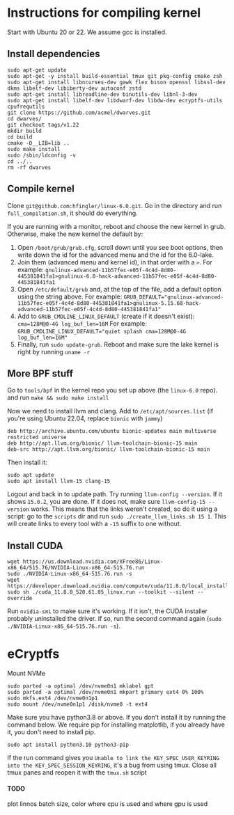 # Instructions for compiling kernel

Start with Ubuntu 20 or 22. We assume gcc is installed.

## Install dependencies

```
sudo apt-get update
sudo apt-get -y install build-essential tmux git pkg-config cmake zsh
sudo apt-get install libncurses-dev gawk flex bison openssl libssl-dev dkms libelf-dev libiberty-dev autoconf zstd
sudo apt-get install libreadline-dev binutils-dev libnl-3-dev
sudo apt-get install libelf-dev libdwarf-dev libdw-dev ecryptfs-utils cpufrequtils 
git clone https://github.com/acmel/dwarves.git 
cd dwarves/
git checkout tags/v1.22
mkdir build
cd build
cmake -D__LIB=lib ..
sudo make install
sudo /sbin/ldconfig -v
cd ../..
rm -rf dwarves
```

## Compile kernel

Clone `git@github.com:hfingler/linux-6.0.git`.
Go in the directory and run `full_compilation.sh`, it should do everything.

If you are running with a monitor, reboot and choose the new kernel in grub.
Otherwise, make the new kernel the default by:
1. Open `/boot/grub/grub.cfg`, scroll down until you see boot options, then write down the id for the advanced menu and the id for the 6.0-lake.
2. Join them (advanced menu and kernel id), in that order with a `>`. For example:
`gnulinux-advanced-11b57fec-e05f-4c4d-8d80-445381841fa1>gnulinux-6.0-hack-advanced-11b57fec-e05f-4c4d-8d80-445381841fa1`
3. Open `/etc/default/grub` and, at the top of the file, add a default option using the string above. For example:
`GRUB_DEFAULT="gnulinux-advanced-11b57fec-e05f-4c4d-8d80-445381841fa1>gnulinux-5.15.68-hack-advanced-11b57fec-e05f-4c4d-8d80-445381841fa1"`
4. Add to `GRUB_CMDLINE_LINUX_DEFAULT` (create if it doesn't exist): `cma=128M@0-4G log_buf_len=16M`
For example: `GRUB_CMDLINE_LINUX_DEFAULT="quiet splash cma=128M@0-4G log_buf_len=16M"`
5. Finally, run `sudo update-grub`. Reboot and make sure the lake kernel is right by running `uname -r`


## More BPF stuff

Go to `tools/bpf` in the kernel repo you set up above (the `linux-6.0` repo).
and run `make && sudo make install`

Now we need to install llvm and clang.
Add to `/etc/apt/sources.list` (if you're using Ubuntu 22.04, replace `bionic` with `jammy`)
```
deb http://archive.ubuntu.com/ubuntu bionic-updates main multiverse restricted universe
deb http://apt.llvm.org/bionic/ llvm-toolchain-bionic-15 main
deb-src http://apt.llvm.org/bionic/ llvm-toolchain-bionic-15 main
```

Then install it:
```
sudo apt update
sudo apt install llvm-15 clang-15
```

Logout and back in to update path. Try running  `llvm-config --version`.
If it shows `15.0.2`, you are done.
If it does not, make sure `llvm-config-15 --version` works.
This means that the links weren't created, so do it using a script:
go to the `scripts` dir and run `sudo ./create_llvm_links.sh 15 1`.
This will create links to every tool with a `-15` suffix to one without.


## Install CUDA

```
wget https://us.download.nvidia.com/XFree86/Linux-x86_64/515.76/NVIDIA-Linux-x86_64-515.76.run
sudo ./NVIDIA-Linux-x86_64-515.76.run -s
wget https://developer.download.nvidia.com/compute/cuda/11.8.0/local_installers/cuda_11.8.0_520.61.05_linux.run
sudo sh ./cuda_11.8.0_520.61.05_linux.run --toolkit --silent --override
```
Run `nvidia-smi` to make sure it's working. If it isn't, the CUDA installer probably uninstalled the driver.
If so, run the second command again (`sudo ./NVIDIA-Linux-x86_64-515.76.run -s`).


# eCryptfs

Mount NVMe
```
sudo parted -a optimal /dev/nvme0n1 mklabel gpt
sudo parted -a optimal /dev/nvme0n1 mkpart primary ext4 0% 100%
sudo mkfs.ext4 /dev/nvme0n1p1
sudo mount /dev/nvme0n1p1 /disk/nvme0 -t ext4
```

Make sure you have python3.8 or above.
If you don't install it by running the command below. We require pip for installing matplotlib, if you already have it, you don't need to install pip.
```
sudo apt install python3.10 python3-pip
```

If the run command gives you `Unable to link the KEY_SPEC_USER_KEYRING into the KEY_SPEC_SESSION_KEYRING`,
it's a bug from using tmux. Close all tmux panes and reopen it with the `tmux.sh` script


#### TODO

plot linnos batch size, color where cpu is used and where gpu is used